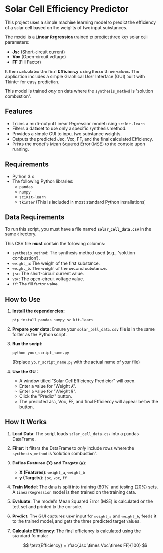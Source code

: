 # Solar Cell Efficiency Predictor

This project uses a simple machine learning model to predict the efficiency of a solar cell based on the weights of two input substances.

The model is a **Linear Regression** trained to predict three key solar cell parameters:
* **Jsc** (Short-circuit current)
* **Voc** (Open-circuit voltage)
* **FF** (Fill Factor)

It then calculates the final **Efficiency** using these three values. The application includes a simple Graphical User Interface (GUI) built with Tkinter for easy prediction.

This model is trained *only* on data where the `synthesis_method` is 'solution combustion'.

## Features
* Trains a multi-output Linear Regression model using `scikit-learn`.
* Filters a dataset to use only a specific synthesis method.
* Provides a simple GUI to input two substance weights.
* Outputs the predicted Jsc, Voc, FF, and the final calculated Efficiency.
* Prints the model's Mean Squared Error (MSE) to the console upon running.

## Requirements
* Python 3.x
* The following Python libraries:
    * `pandas`
    * `numpy`
    * `scikit-learn`
    * `tkinter` (This is included in most standard Python installations)

## Data Requirements

To run this script, you must have a file named **`solar_cell_data.csv`** in the same directory.

This CSV file **must** contain the following columns:
* `synthesis_method`: The synthesis method used (e.g., 'solution combustion').
* `weight_a`: The weight of the first substance.
* `weight_b`: The weight of the second substance.
* `jsc`: The short-circuit current value.
* `voc`: The open-circuit voltage value.
* `ff`: The fill factor value.

## How to Use

1.  **Install the dependencies:**
    ```bash
    pip install pandas numpy scikit-learn
    ```

2.  **Prepare your data:**
    Ensure your `solar_cell_data.csv` file is in the same folder as the Python script.

3.  **Run the script:**
    ```bash
    python your_script_name.py
    ```
    (Replace `your_script_name.py` with the actual name of your file)

4.  **Use the GUI:**
    * A window titled "Solar Cell Efficiency Predictor" will open.
    * Enter a value for "Weight A".
    * Enter a value for "Weight B".
    * Click the "Predict" button.
    * The predicted Jsc, Voc, FF, and final Efficiency will appear below the button.

## How It Works

1.  **Load Data**: The script loads `solar_cell_data.csv` into a pandas DataFrame.
2.  **Filter**: It filters the DataFrame to *only* include rows where the `synthesis_method` is 'solution combustion'.
3.  **Define Features (X) and Targets (y)**:
    * **X (Features)**: `weight_a`, `weight_b`
    * **y (Targets)**: `jsc`, `voc`, `ff`
4.  **Train Model**: The data is split into training (80%) and testing (20%) sets. A `LinearRegression` model is then trained on the training data.
5.  **Evaluate**: The model's Mean Squared Error (MSE) is calculated on the test set and printed to the console.
6.  **Predict**: The GUI captures user input for `weight_a` and `weight_b`, feeds it to the trained model, and gets the three predicted target values.
7.  **Calculate Efficiency**: The final efficiency is calculated using the standard formula:

    $$
    \text{Efficiency} = \frac{Jsc \times Voc \times FF}{100}
    $$
